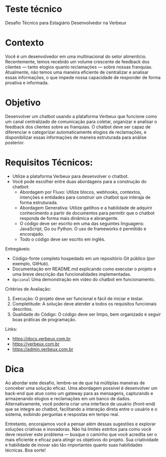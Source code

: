 # Teste técnico
Desafio Técnico para Estagiário Desenvolvedor na Verbeux

# Contexto
Você é um desenvolvedor em uma multinacional do setor alimentício. Recentemente, temos recebido um volume crescente de feedback dos clientes — tanto elogios quanto reclamações — sobre nossas franquias. Atualmente, não temos uma maneira eficiente de centralizar e analisar essas informações, o que impede nossa capacidade de responder de forma proativa e informada.

# Objetivo
Desenvolver um chatbot usando a plataforma Verbeux que funcione como um canal centralizado de comunicação para coletar, organizar e analisar o feedback dos clientes sobre as franquias. O chatbot deve ser capaz de diferenciar e categorizar automaticamente elogios de reclamações, e disponibilizar essas informações de maneira estruturada para análise posterior.

# Requisitos Técnicos:
- Utilize a plataforma Verbeux para desenvolver o chatbot.
- Você pode escolher entre duas abordagens para a construção do chatbot:
  - Abordagem por Fluxo: Utilize blocos, webhooks, contextos, intenções e entidades para construir um chatbot que interaja de forma estruturada.
  - Abordagem Generativa: Utilize gatilhos e a habilidade de adquirir conhecimento a partir de documentos para permitir que o chatbot responda de forma mais dinâmica e abrangente.
  - O código deve ser escrito em uma das seguintes linguagens: JavaScript, Go ou Python. O uso de frameworks é permitido e encorajado.
  - Todo o código deve ser escrito em inglês.

Entregáveis:
- Código-fonte completo hospedado em um repositório Git público (por exemplo, GitHub).
- Documentação em README.md explicando como executar o projeto e uma breve descrição das funcionalidades implementadas.
- `Opcional` Uma demonstração em vídeo do chatbot em funcionamento.

Critérios de Avaliação:
1. Execução: O projeto deve ser funcional e fácil de iniciar e testar.
2. Completitude: A solução deve atender a todos os requisitos funcionais descritos.
3. Qualidade do Código: O código deve ser limpo, bem organizado e seguir boas práticas de programação.

Links:
- https://docs.verbeux.com.br
- https://verbeux.com.br
- https://admin.verbeux.com.br

# Dica
Ao abordar este desafio, lembre-se de que há múltiplas maneiras de conceber uma solução eficaz. Uma abordagem possível é desenvolver um back-end que atue como um gateway para as mensagens, capturando e armazenando elogios e reclamações em um banco de dados. Alternativamente, você poderia criar uma interface de usuário (front-end) que se integre ao chatbot, facilitando a interação direta entre o usuário e o sistema, exibindo perguntas e respostas em tempo real.

Entretanto, encorajamos você a pensar além dessas sugestões e explorar soluções criativas e inovadoras. Não há limites estritos para como você deve resolver este problema — busque o caminho que você acredita ser o mais eficiente e eficaz para atingir os objetivos do projeto. Sua criatividade e habilidade de inovar são tão importantes quanto suas habilidades técnicas. Boa sorte! 
